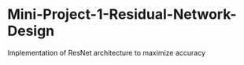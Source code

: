 # Mini-Project-1-Residual-Network-Design
Implementation of ResNet architecture to maximize accuracy
